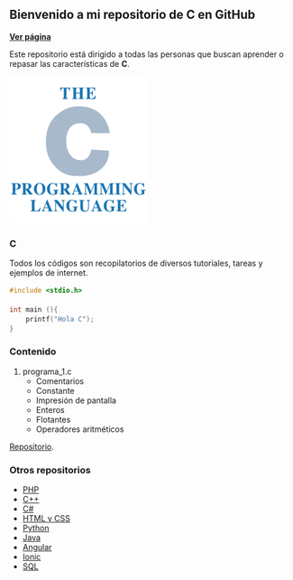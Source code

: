 ## Bienvenido a mi repositorio de C en GitHub

**[Ver página](https://diegoalex24.github.io/C-examples)**

Este repositorio está dirigido a todas las personas que buscan aprender o repasar las características de **C**.

![Image C](https://raw.githubusercontent.com/diegoAlex24/C-examples/master/c-logo.png)

### C
Todos los códigos son recopilatorios de diversos tutoriales, tareas y ejemplos de internet.

```c
#include <stdio.h>

int main (){
    printf("Hola C");
}
```

### Contenido

1. programa_1.c
    * Comentarios
    * Constante
    * Impresión de pantalla
    * Enteros
    * Flotantes
    * Operadores aritméticos

[Repositorio](https://github.com/diegoAlex24/C-examples).

### Otros repositorios
* [PHP](https://diegoalex24.github.io/PHP-examples)
* [C++](https://diegoalex24.github.io/C-Plus-Plus-examples)
* [C#](https://diegoalex24.github.io/C-Sharp-examples)
* [HTML y CSS](https://diegoalex24.github.io/HTML-CSS-examples)
* [Python](https://diegoalex24.github.io/Python-examples)
* [Java](https://diegoalex24.github.io/Java-examples)
* [Angular](https://diegoalex24.github.io/Angular-examples)
* [Ionic](https://diegoalex24.github.io/Ionic-examples)
* [SQL](https://diegoalex24.github.io/SQL-examples)
